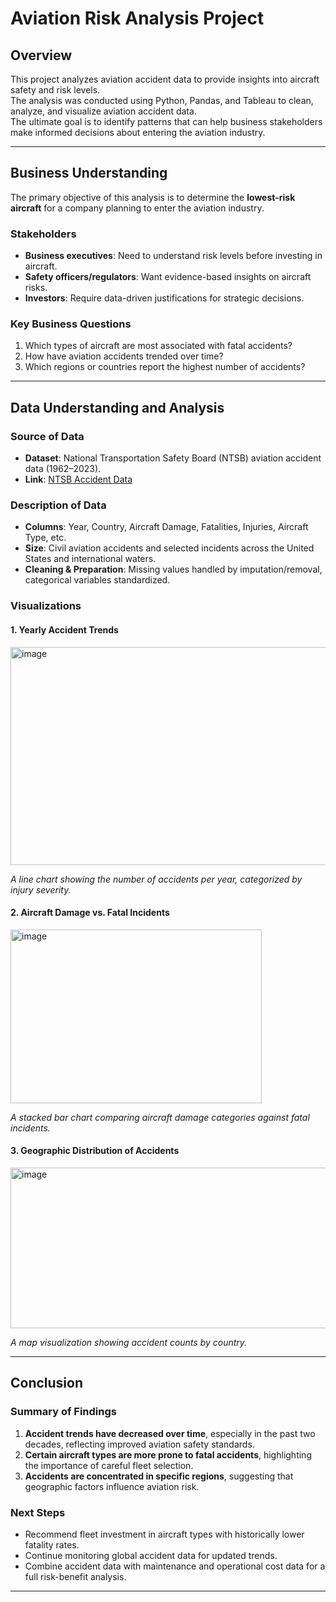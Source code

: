 # Aviation Risk Analysis Project

## Overview
This project analyzes aviation accident data to provide insights into aircraft safety and risk levels.  
The analysis was conducted using Python, Pandas, and Tableau to clean, analyze, and visualize aviation accident data.  
The ultimate goal is to identify patterns that can help business stakeholders make informed decisions about entering the aviation industry.

---

## Business Understanding
The primary objective of this analysis is to determine the **lowest-risk aircraft** for a company planning to enter the aviation industry.  

### Stakeholders
- **Business executives**: Need to understand risk levels before investing in aircraft.  
- **Safety officers/regulators**: Want evidence-based insights on aircraft risks.  
- **Investors**: Require data-driven justifications for strategic decisions.  

### Key Business Questions
1. Which types of aircraft are most associated with fatal accidents?  
2. How have aviation accidents trended over time?  
3. Which regions or countries report the highest number of accidents?  

---

## Data Understanding and Analysis

### Source of Data
- **Dataset**: National Transportation Safety Board (NTSB) aviation accident data (1962–2023).  
- **Link**: [NTSB Accident Data](https://www.ntsb.gov/)  

### Description of Data
- **Columns**: Year, Country, Aircraft Damage, Fatalities, Injuries, Aircraft Type, etc.  
- **Size**: Civil aviation accidents and selected incidents across the United States and international waters.  
- **Cleaning & Preparation**: Missing values handled by imputation/removal, categorical variables standardized.  

### Visualizations

#### 1. Yearly Accident Trends
<img width="651" height="349" alt="image" src="https://github.com/user-attachments/assets/e4c20cbd-a839-4236-a78a-d827ebe1a651" />


*A line chart showing the number of accidents per year, categorized by injury severity.*  

#### 2. Aircraft Damage vs. Fatal Incidents
<img width="402" height="278" alt="image" src="https://github.com/user-attachments/assets/18dd37fe-3609-4705-84ff-f5ec61cae9b4" />

  
*A stacked bar chart comparing aircraft damage categories against fatal incidents.*  

#### 3. Geographic Distribution of Accidents
<img width="813" height="257" alt="image" src="https://github.com/user-attachments/assets/e66c471f-4f02-4221-83fb-a1b84d1209fc" />




*A map visualization showing accident counts by country.*  

---

## Conclusion

### Summary of Findings
1. **Accident trends have decreased over time**, especially in the past two decades, reflecting improved aviation safety standards.  
2. **Certain aircraft types are more prone to fatal accidents**, highlighting the importance of careful fleet selection.  
3. **Accidents are concentrated in specific regions**, suggesting that geographic factors influence aviation risk.  

### Next Steps
- Recommend fleet investment in aircraft types with historically lower fatality rates.  
- Continue monitoring global accident data for updated trends.  
- Combine accident data with maintenance and operational cost data for a full risk-benefit analysis.  

---

